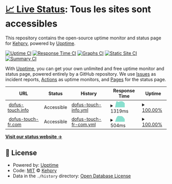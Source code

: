 # [📈 Live Status](https://Kehpry.github.io/phishcheck): <!--live status--> **Tous les sites sont accessibles**

This repository contains the open-source uptime monitor and status page for [Kehpry](https://Kehpry.github.io/phishcheck), powered by [Upptime](https://github.com/upptime/upptime).

[![Uptime CI](https://github.com/Kehpry/phishcheck/workflows/Uptime%20CI/badge.svg)](https://github.com/Kehpry/phishcheck/actions?query=workflow%3A%22Uptime+CI%22)
[![Response Time CI](https://github.com/Kehpry/phishcheck/workflows/Response%20Time%20CI/badge.svg)](https://github.com/Kehpry/phishcheck/actions?query=workflow%3A%22Response+Time+CI%22)
[![Graphs CI](https://github.com/Kehpry/phishcheck/workflows/Graphs%20CI/badge.svg)](https://github.com/Kehpry/phishcheck/actions?query=workflow%3A%22Graphs+CI%22)
[![Static Site CI](https://github.com/Kehpry/phishcheck/workflows/Static%20Site%20CI/badge.svg)](https://github.com/Kehpry/phishcheck/actions?query=workflow%3A%22Static+Site+CI%22)
[![Summary CI](https://github.com/Kehpry/phishcheck/workflows/Summary%20CI/badge.svg)](https://github.com/Kehpry/phishcheck/actions?query=workflow%3A%22Summary+CI%22)

With [Upptime](https://upptime.js.org), you can get your own unlimited and free uptime monitor and status page, powered entirely by a GitHub repository. We use [Issues](https://github.com/Kehpry/phishcheck/issues) as incident reports, [Actions](https://github.com/Kehpry/phishcheck/actions) as uptime monitors, and [Pages](https://Kehpry.github.io/phishcheck) for the status page.

<!--start: status pages-->
<!-- This summary is generated by Upptime (https://github.com/upptime/upptime) -->
<!-- Do not edit this manually, your changes will be overwritten -->
<!-- prettier-ignore -->
| URL | Status | History | Response Time | Uptime |
| --- | ------ | ------- | ------------- | ------ |
| <img alt="" src="https://favicons.githubusercontent.com/www.dofus-touch.info" height="13"> [dofus-touch.info](https://www.dofus-touch.info) | Accessible | [dofus-touch-info.yml](https://github.com/Kehpry/phishcheck/commits/HEAD/history/dofus-touch-info.yml) | <details><summary><img alt="Response time graph" src="./graphs/dofus-touch-info/response-time-week.png" height="20"> 1319ms</summary><br><a href="https://phishcheck.dofhelp.fr/history/dofus-touch-info"><img alt="Response time 1319" src="https://img.shields.io/endpoint?url=https%3A%2F%2Fraw.githubusercontent.com%2FKehpry%2Fphishcheck%2FHEAD%2Fapi%2Fdofus-touch-info%2Fresponse-time.json"></a><br><a href="https://phishcheck.dofhelp.fr/history/dofus-touch-info"><img alt="24-hour response time 1028" src="https://img.shields.io/endpoint?url=https%3A%2F%2Fraw.githubusercontent.com%2FKehpry%2Fphishcheck%2FHEAD%2Fapi%2Fdofus-touch-info%2Fresponse-time-day.json"></a><br><a href="https://phishcheck.dofhelp.fr/history/dofus-touch-info"><img alt="7-day response time 1319" src="https://img.shields.io/endpoint?url=https%3A%2F%2Fraw.githubusercontent.com%2FKehpry%2Fphishcheck%2FHEAD%2Fapi%2Fdofus-touch-info%2Fresponse-time-week.json"></a><br><a href="https://phishcheck.dofhelp.fr/history/dofus-touch-info"><img alt="30-day response time 1319" src="https://img.shields.io/endpoint?url=https%3A%2F%2Fraw.githubusercontent.com%2FKehpry%2Fphishcheck%2FHEAD%2Fapi%2Fdofus-touch-info%2Fresponse-time-month.json"></a><br><a href="https://phishcheck.dofhelp.fr/history/dofus-touch-info"><img alt="1-year response time 1319" src="https://img.shields.io/endpoint?url=https%3A%2F%2Fraw.githubusercontent.com%2FKehpry%2Fphishcheck%2FHEAD%2Fapi%2Fdofus-touch-info%2Fresponse-time-year.json"></a></details> | <details><summary><a href="https://phishcheck.dofhelp.fr/history/dofus-touch-info">100.00%</a></summary><a href="https://phishcheck.dofhelp.fr/history/dofus-touch-info"><img alt="All-time uptime 100.00%" src="https://img.shields.io/endpoint?url=https%3A%2F%2Fraw.githubusercontent.com%2FKehpry%2Fphishcheck%2FHEAD%2Fapi%2Fdofus-touch-info%2Fuptime.json"></a><br><a href="https://phishcheck.dofhelp.fr/history/dofus-touch-info"><img alt="24-hour uptime 100.00%" src="https://img.shields.io/endpoint?url=https%3A%2F%2Fraw.githubusercontent.com%2FKehpry%2Fphishcheck%2FHEAD%2Fapi%2Fdofus-touch-info%2Fuptime-day.json"></a><br><a href="https://phishcheck.dofhelp.fr/history/dofus-touch-info"><img alt="7-day uptime 100.00%" src="https://img.shields.io/endpoint?url=https%3A%2F%2Fraw.githubusercontent.com%2FKehpry%2Fphishcheck%2FHEAD%2Fapi%2Fdofus-touch-info%2Fuptime-week.json"></a><br><a href="https://phishcheck.dofhelp.fr/history/dofus-touch-info"><img alt="30-day uptime 100.00%" src="https://img.shields.io/endpoint?url=https%3A%2F%2Fraw.githubusercontent.com%2FKehpry%2Fphishcheck%2FHEAD%2Fapi%2Fdofus-touch-info%2Fuptime-month.json"></a><br><a href="https://phishcheck.dofhelp.fr/history/dofus-touch-info"><img alt="1-year uptime 100.00%" src="https://img.shields.io/endpoint?url=https%3A%2F%2Fraw.githubusercontent.com%2FKehpry%2Fphishcheck%2FHEAD%2Fapi%2Fdofus-touch-info%2Fuptime-year.json"></a></details>
| <img alt="" src="https://favicons.githubusercontent.com/dofus-touch-fr.com" height="13"> [dofus-touch-fr.com](https://dofus-touch-fr.com) | Accessible | [dofus-touch-fr-com.yml](https://github.com/Kehpry/phishcheck/commits/HEAD/history/dofus-touch-fr-com.yml) | <details><summary><img alt="Response time graph" src="./graphs/dofus-touch-fr-com/response-time-week.png" height="20"> 504ms</summary><br><a href="https://phishcheck.dofhelp.fr/history/dofus-touch-fr-com"><img alt="Response time 504" src="https://img.shields.io/endpoint?url=https%3A%2F%2Fraw.githubusercontent.com%2FKehpry%2Fphishcheck%2FHEAD%2Fapi%2Fdofus-touch-fr-com%2Fresponse-time.json"></a><br><a href="https://phishcheck.dofhelp.fr/history/dofus-touch-fr-com"><img alt="24-hour response time 504" src="https://img.shields.io/endpoint?url=https%3A%2F%2Fraw.githubusercontent.com%2FKehpry%2Fphishcheck%2FHEAD%2Fapi%2Fdofus-touch-fr-com%2Fresponse-time-day.json"></a><br><a href="https://phishcheck.dofhelp.fr/history/dofus-touch-fr-com"><img alt="7-day response time 504" src="https://img.shields.io/endpoint?url=https%3A%2F%2Fraw.githubusercontent.com%2FKehpry%2Fphishcheck%2FHEAD%2Fapi%2Fdofus-touch-fr-com%2Fresponse-time-week.json"></a><br><a href="https://phishcheck.dofhelp.fr/history/dofus-touch-fr-com"><img alt="30-day response time 504" src="https://img.shields.io/endpoint?url=https%3A%2F%2Fraw.githubusercontent.com%2FKehpry%2Fphishcheck%2FHEAD%2Fapi%2Fdofus-touch-fr-com%2Fresponse-time-month.json"></a><br><a href="https://phishcheck.dofhelp.fr/history/dofus-touch-fr-com"><img alt="1-year response time 504" src="https://img.shields.io/endpoint?url=https%3A%2F%2Fraw.githubusercontent.com%2FKehpry%2Fphishcheck%2FHEAD%2Fapi%2Fdofus-touch-fr-com%2Fresponse-time-year.json"></a></details> | <details><summary><a href="https://phishcheck.dofhelp.fr/history/dofus-touch-fr-com">100.00%</a></summary><a href="https://phishcheck.dofhelp.fr/history/dofus-touch-fr-com"><img alt="All-time uptime 100.00%" src="https://img.shields.io/endpoint?url=https%3A%2F%2Fraw.githubusercontent.com%2FKehpry%2Fphishcheck%2FHEAD%2Fapi%2Fdofus-touch-fr-com%2Fuptime.json"></a><br><a href="https://phishcheck.dofhelp.fr/history/dofus-touch-fr-com"><img alt="24-hour uptime 100.00%" src="https://img.shields.io/endpoint?url=https%3A%2F%2Fraw.githubusercontent.com%2FKehpry%2Fphishcheck%2FHEAD%2Fapi%2Fdofus-touch-fr-com%2Fuptime-day.json"></a><br><a href="https://phishcheck.dofhelp.fr/history/dofus-touch-fr-com"><img alt="7-day uptime 100.00%" src="https://img.shields.io/endpoint?url=https%3A%2F%2Fraw.githubusercontent.com%2FKehpry%2Fphishcheck%2FHEAD%2Fapi%2Fdofus-touch-fr-com%2Fuptime-week.json"></a><br><a href="https://phishcheck.dofhelp.fr/history/dofus-touch-fr-com"><img alt="30-day uptime 100.00%" src="https://img.shields.io/endpoint?url=https%3A%2F%2Fraw.githubusercontent.com%2FKehpry%2Fphishcheck%2FHEAD%2Fapi%2Fdofus-touch-fr-com%2Fuptime-month.json"></a><br><a href="https://phishcheck.dofhelp.fr/history/dofus-touch-fr-com"><img alt="1-year uptime 100.00%" src="https://img.shields.io/endpoint?url=https%3A%2F%2Fraw.githubusercontent.com%2FKehpry%2Fphishcheck%2FHEAD%2Fapi%2Fdofus-touch-fr-com%2Fuptime-year.json"></a></details>

<!--end: status pages-->

[**Visit our status website →**](https://Kehpry.github.io/phishcheck)

## 📄 License

- Powered by: [Upptime](https://github.com/upptime/upptime)
- Code: [MIT](./LICENSE) © [Kehpry](https://Kehpry.github.io/phishcheck)
- Data in the `./history` directory: [Open Database License](https://opendatacommons.org/licenses/odbl/1-0/)
